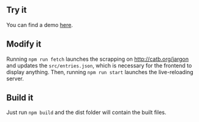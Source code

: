 ## Try it

You can find a demo [here](https://jargon-reloaded.firebaseapp.com/).

## Modify it

Running `npm run fetch` launches the scrapping on http://catb.org/jargon and updates the `src/entries.json`, which is necessary for the frontend to display anything.
Then, running `npm run start` launches the live-reloading server.

## Build it

Just run `npm build` and the dist folder will contain the built files.
